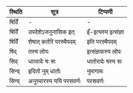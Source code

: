 | स्थिति | सूत्र | टिप्पणी |
| ----- | ------- | ------ |
| षिविँ | - | - |
| षिविँ | उपदेशेऽजनुनासिक इत् | इँ-इत्यस्य इत्संज्ञा |
| षिविँ | शेषात् कर्तरि परस्मैपदम् | इति परस्मैपदम् |
| षिव् | तस्य लोपः | इत्संज्ञकस्य लोपः |
| सिव् | धात्वादेः षः सः | धातोरादेः षस्य सः |
| सिन्व् | इदितो नुम् धातोः | नुमागामः |
| सिन्व् | अनुस्वारस्य ययि परसवर्णः | परसवर्णः |
